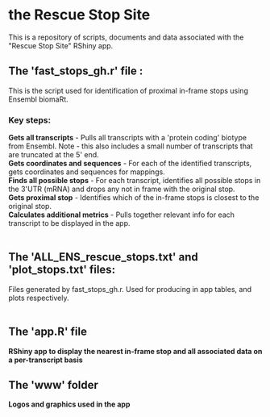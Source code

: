 # the Rescue Stop Site
This is a repository of scripts, documents and data associated with the "Rescue Stop Site" RShiny app.
<br />
## The 'fast_stops_gh.r' file : 
This is the script used for identification of proximal in-frame stops using Ensembl biomaRt. <br />
### Key steps: 
**Gets all transcripts** - Pulls all transcripts with a 'protein coding' biotype from Ensembl. Note - this also includes a small number of transcripts that are truncated at the 5' end. <br />
**Gets coordinates and sequences** - For each of the identified transcripts, gets coordinates and sequences for mappings. <br />
**Finds all possible stops** - For each transcript, identifies all possible stops in the 3'UTR (mRNA) and drops any not in frame with the original stop. <br />
**Gets proximal stop** - Identifies which of the in-frame stops is closest to the original stop. <br />
**Calculates additional metrics** - Pulls together relevant info for each transcript to be displayed in the app. <br />
<br />
## The 'ALL_ENS_rescue_stops.txt' and 'plot_stops.txt' files: 
Files generated by fast_stops_gh.r. Used for producing in app tables, and plots respectively. <br/>
<br />
## The 'app.R' file 
**RShiny app to display the nearest in-frame stop and all associated data on a per-transcript basis**
## The 'www' folder 
**Logos and graphics used in the app**


